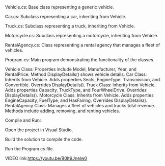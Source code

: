 Vehicle.cs: Base class representing a generic vehicle.

Car.cs: Subclass representing a car, inheriting from Vehicle.

Truck.cs: Subclass representing a truck, inheriting from Vehicle.

Motorcycle.cs: Subclass representing a motorcycle, inheriting from Vehicle.

RentalAgency.cs: Class representing a rental agency that manages a fleet of vehicles.

Program.cs: Main program demonstrating the functionality of the classes.

Vehicle Class: Properties include Model, Manufacturer, Year, and RentalPrice. Method DisplayDetails() shows vehicle details.
Car Class: Inherits from Vehicle. Adds properties Seats, EngineType, Transmission, and Convertible. Overrides DisplayDetails().
Truck Class: Inherits from Vehicle. Adds properties Capacity, TruckType, and FourWheelDrive. Overrides DisplayDetails().
Motorcycle Class: Inherits from Vehicle. Adds properties EngineCapacity, FuelType, and HasFairing. Overrides DisplayDetails().
RentalAgency Class: Manages a fleet of vehicles and tracks total revenue. Methods include adding, removing, and renting vehicles.

Compile and Run:

Open the project in Visual Studio.

Build the solution to compile the code.

Run the Program.cs file.


VIDEO link:https://youtu.be/B0lt9Jnelw0
